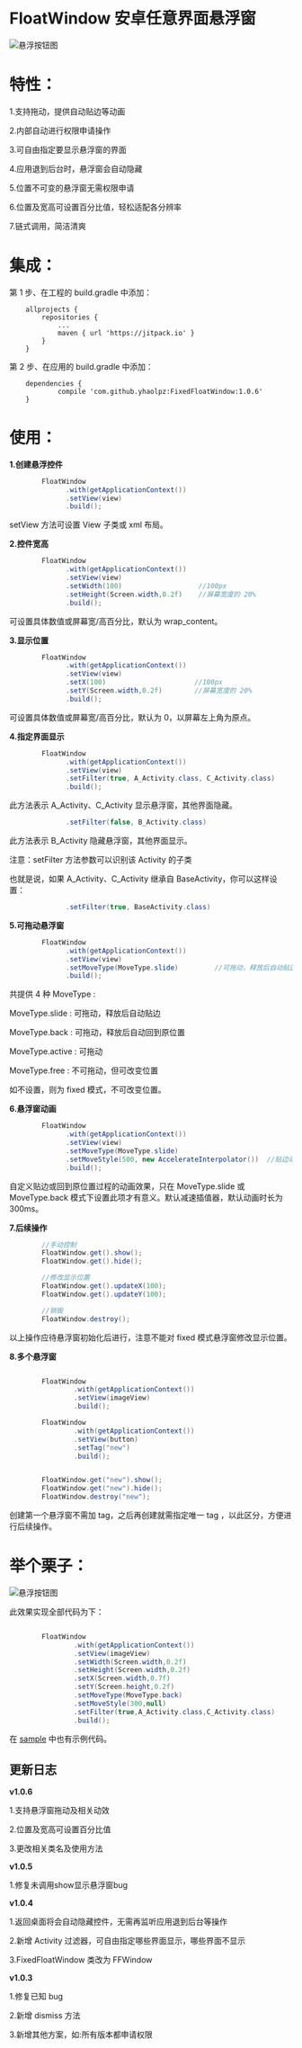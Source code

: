# FloatWindow 安卓任意界面悬浮窗

![悬浮按钮图](https://raw.githubusercontent.com/yhaolpz/FixedFloatWindow/master/slide.gif)

特性：
===

1.支持拖动，提供自动贴边等动画

2.内部自动进行权限申请操作

3.可自由指定要显示悬浮窗的界面

4.应用退到后台时，悬浮窗会自动隐藏

5.位置不可变的悬浮窗无需权限申请

6.位置及宽高可设置百分比值，轻松适配各分辨率

7.链式调用，简洁清爽


集成：
===

第 1 步、在工程的 build.gradle 中添加：

```
	allprojects {
		repositories {
			...
			maven { url 'https://jitpack.io' }
		}
	}
```
第 2 步、在应用的  build.gradle 中添加：

```
	dependencies {
	        compile 'com.github.yhaolpz:FixedFloatWindow:1.0.6'
	}
```

使用：
===

**1.创建悬浮控件**

```java
        FloatWindow
              .with(getApplicationContext())
              .setView(view)
              .build();

```

setView 方法可设置 View 子类或 xml 布局。

**2.控件宽高**

```java
        FloatWindow
              .with(getApplicationContext())
              .setView(view)
              .setWidth(100)                   //100px
              .setHeight(Screen.width,0.2f)    //屏幕宽度的 20%
              .build();

```

可设置具体数值或屏幕宽/高百分比，默认为 wrap_content。

**3.显示位置**

```java
        FloatWindow
              .with(getApplicationContext())
              .setView(view)
              .setX(100)                      //100px
              .setY(Screen.width,0.2f)        //屏幕宽度的 20%
              .build();

```

可设置具体数值或屏幕宽/高百分比，默认为 0，以屏幕左上角为原点。

**4.指定界面显示**

```java
        FloatWindow
              .with(getApplicationContext())
              .setView(view)
              .setFilter(true, A_Activity.class, C_Activity.class)
              .build();

```
此方法表示 A_Activity、C_Activity 显示悬浮窗，其他界面隐藏。

```java
              .setFilter(false, B_Activity.class)
```
此方法表示 B_Activity 隐藏悬浮窗，其他界面显示。

注意：setFilter 方法参数可以识别该 Activity 的子类

也就是说，如果 A_Activity、C_Activity 继承自 BaseActivity，你可以这样设置：

```java
              .setFilter(true, BaseActivity.class)
```

**5.可拖动悬浮窗**

```java
        FloatWindow
              .with(getApplicationContext())
              .setView(view)
              .setMoveType(MoveType.slide)         //可拖动，释放后自动贴边
              .build();

```

共提供 4 种 MoveType :

MoveType.slide   : 可拖动，释放后自动贴边

MoveType.back    : 可拖动，释放后自动回到原位置

MoveType.active  : 可拖动

MoveType.free    : 不可拖动，但可改变位置

如不设置，则为 fixed 模式，不可改变位置。

**6.悬浮窗动画**

```java
        FloatWindow
              .with(getApplicationContext())
              .setView(view)
              .setMoveType(MoveType.slide)
              .setMoveStyle(500, new AccelerateInterpolator())  //贴边动画时长为500ms，加速插值器
              .build();

```

自定义贴边或回到原位置过程的动画效果，只在 MoveType.slide 或 MoveType.back 模式下设置此项才有意义。默认减速插值器，默认动画时长为 300ms。


**7.后续操作**

```java
        //手动控制
        FloatWindow.get().show();
        FloatWindow.get().hide();

        //修改显示位置
        FloatWindow.get().updateX(100);
        FloatWindow.get().updateY(100);

        //销毁
        FloatWindow.destroy();

```

以上操作应待悬浮窗初始化后进行，注意不能对 fixed 模式悬浮窗修改显示位置。


**8.多个悬浮窗**

```java

        FloatWindow
                .with(getApplicationContext())
                .setView(imageView)
                .build();

        FloatWindow
                .with(getApplicationContext())
                .setView(button)
                .setTag("new")
                .build();


        FloatWindow.get("new").show();
        FloatWindow.get("new").hide();
        FloatWindow.destroy("new");

```

创建第一个悬浮窗不需加 tag，之后再创建就需指定唯一 tag ，以此区分，方便进行后续操作。


举个栗子：
===

![悬浮按钮图](https://raw.githubusercontent.com/yhaolpz/FixedFloatWindow/master/back.gif)

此效果实现全部代码为下：

```java

        FloatWindow
                .with(getApplicationContext())
                .setView(imageView)
                .setWidth(Screen.width,0.2f)
                .setHeight(Screen.width,0.2f)
                .setX(Screen.width,0.7f)
                .setY(Screen.height,0.2f)
                .setMoveType(MoveType.back)
                .setMoveStyle(300,null)
                .setFilter(true,A_Activity.class,C_Activity.class)
                .build();

```

在 [sample]() 中也有示例代码。

**更新日志**
--

**v1.0.6**

1.支持悬浮窗拖动及相关动效

2.位置及宽高可设置百分比值

3.更改相关类名及使用方法


**v1.0.5**

1.修复未调用show显示悬浮窗bug



**v1.0.4**

1.返回桌面将会自动隐藏控件，无需再监听应用退到后台等操作

2.新增 Activity 过滤器，可自由指定哪些界面显示，哪些界面不显示

3.FixedFloatWindow 类改为 FFWindow



**v1.0.3**

1.修复已知 bug

2.新增 dismiss 方法

3.新增其他方案，如:所有版本都申请权限
















